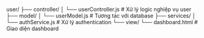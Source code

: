 user/
├── controller/
│   └── userController.js     # Xử lý logic nghiệp vụ user
├── model/
│   └── userModel.js          # Tương tác với database
├── services/
│   └── authService.js        # Xử lý authentication
└── view/
    └── dashboard.html        # Giao diện dashboard